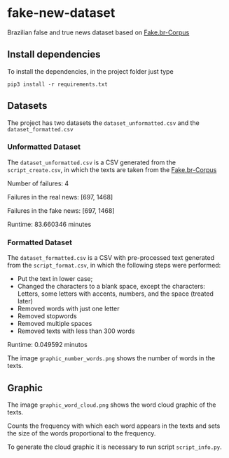 # fake-new-dataset

Brazilian false and true news dataset based on [Fake.br-Corpus](https://github.com/roneysco/Fake.br-Corpus)

## Install dependencies

To install the dependencies, in the project folder just type

`pip3 install -r requirements.txt`

## Datasets

The project has two datasets the `dataset_unformatted.csv` and the `dataset_formatted.csv`

### Unformatted Dataset

The `dataset_unformatted.csv` is a CSV generated from the `script_create.csv`, in which the texts are taken from the [Fake.br-Corpus](https://github.com/roneysco/Fake.br-Corpus)

Number of failures: 4

Failures in the real news: [697, 1468]

Failures in the fake news: [697, 1468]

Runtime: 83.660346 minutes

### Formatted Dataset

The `dataset_formatted.csv` is a CSV with pre-processed text generated from the `script_format.csv`, in which the following steps were performed:

 - Put the text in lower case;
 - Changed the characters to a blank space, except the characters: Letters, some letters with accents, numbers, and the space (treated later)
 - Removed words with just one letter
 - Removed stopwords
 - Removed multiple spaces
 - Removed texts with less than 300 words

Runtime: 0.049592 minutos

The image `graphic_number_words.png` shows the number of words in the texts.

## Graphic

The image `graphic_word_cloud.png` shows the word cloud graphic of the texts.

Counts the frequency with which each word appears in the texts and sets the size of the words proportional to the frequency.

To generate the cloud graphic it is necessary to run script `script_info.py`.
